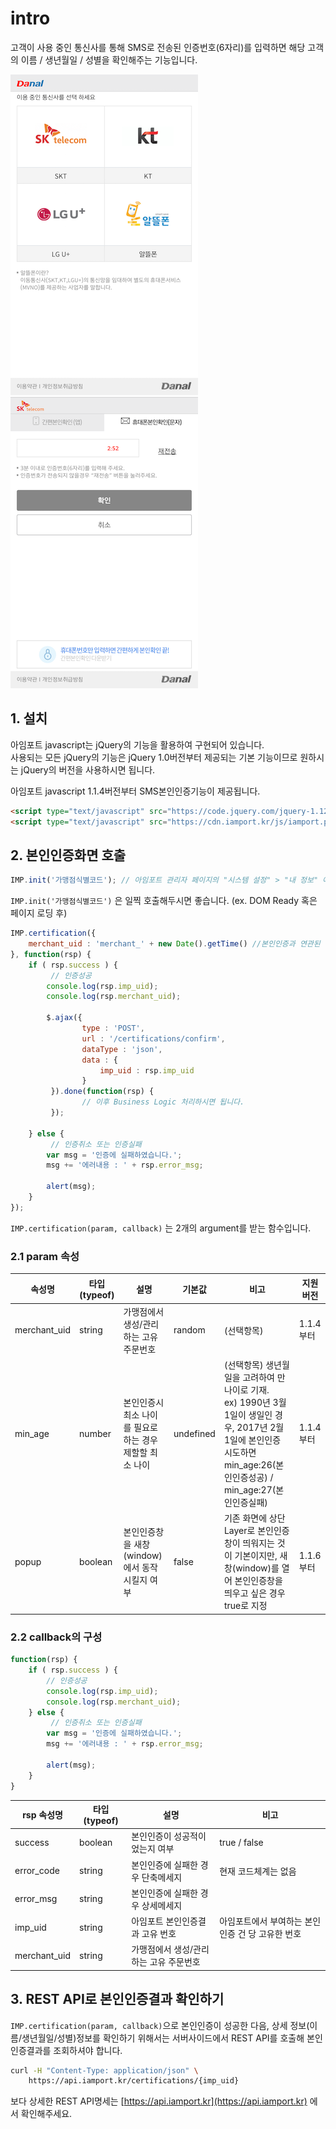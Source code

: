 # intro  
고객이 사용 중인 통신사를 통해 SMS로 전송된 인증번호(6자리)를 입력하면 해당 고객의 이름 / 생년월일 / 성별을 확인해주는 기능입니다.  

![통신사선택](screenshot/step1.png)![SMS전송된인증번호입력](screenshot/step2.png)  

## 1. 설치  
아임포트 javascript는 jQuery의 기능을 활용하여 구현되어 있습니다.  
사용되는 모든 jQuery의 기능은 jQuery 1.0버전부터 제공되는 기본 기능이므로 원하시는 jQuery의 버전을 사용하시면 됩니다.  

아임포트 javascript 1.1.4버전부터 SMS본인인증기능이 제공됩니다. 

```html
<script type="text/javascript" src="https://code.jquery.com/jquery-1.12.4.min.js" ></script>
<script type="text/javascript" src="https://cdn.iamport.kr/js/iamport.payment-1.1.4.js"></script>
```  


## 2. 본인인증화면 호출  
```javascript
IMP.init('가맹점식별코드'); // 아임포트 관리자 페이지의 "시스템 설정" > "내 정보" 에서 확인 가능
```  

`IMP.init('가맹점식별코드')` 은 일찍 호출해두시면 좋습니다. (ex. DOM Ready 혹은 페이지 로딩 후)  

```javascript
IMP.certification({
    merchant_uid : 'merchant_' + new Date().getTime() //본인인증과 연관된 가맹점 내부 주문번호가 있다면 넘겨주세요
}, function(rsp) {
    if ( rsp.success ) {
    	 // 인증성공
        console.log(rsp.imp_uid);
        console.log(rsp.merchant_uid);
        
        $.ajax({
				type : 'POST',
				url : '/certifications/confirm',
				dataType : 'json',
				data : {
					imp_uid : rsp.imp_uid
				}
		 }).done(function(rsp) {
		 		// 이후 Business Logic 처리하시면 됩니다.
		 });
        	
    } else {
    	 // 인증취소 또는 인증실패
        var msg = '인증에 실패하였습니다.';
        msg += '에러내용 : ' + rsp.error_msg;

        alert(msg);
    }
});
```

`IMP.certification(param, callback)` 는 2개의 argument를 받는 함수입니다.  

### 2.1 param 속성  
| 속성명 | 타입(typeof) | 설명 | 기본값  | 비고 | 지원버전 |
|---|---|---|---|---|---|
| merchant_uid | string | 가맹점에서 생성/관리하는 고유 주문번호 | random | (선택항목) |1.1.4부터|  
| min_age | number | 본인인증시 최소 나이를 필요로하는 경우 제할할 최소 나이  | undefined | (선택항목) 생년월일을 고려하여 만 나이로 기재. <br>ex) 1990년 3월 1일이 생일인 경우, 2017년 2월 1일에 본인인증 시도하면 min\_age:26(본인인증성공) / min\_age:27(본인인증실패) |1.1.4부터|  
| popup | boolean | 본인인증창을 새창(window)에서 동작시킬지 여부  | false | 기존 화면에 상단 Layer로 본인인증창이 띄워지는 것이 기본이지만, 새창(window)를 열어 본인인증창을 띄우고 싶은 경우 true로 지정 |1.1.6부터|  

### 2.2 callback의 구성  
```javascript
function(rsp) {
    if ( rsp.success ) {
        // 인증성공
        console.log(rsp.imp_uid);
        console.log(rsp.merchant_uid);
    } else {
    	 // 인증취소 또는 인증실패
        var msg = '인증에 실패하였습니다.';
        msg += '에러내용 : ' + rsp.error_msg;

        alert(msg);
    }
}
```  

| rsp 속성명 | 타입(typeof) | 설명 | 비고 |
|---|---|---|---|
| success | boolean | 본인인증이 성공적이었는지 여부 | true / false |
| error_code | string | 본인인증에 실패한 경우 단축메세지 | 현재 코드체계는 없음 |
| error_msg | string | 본인인증에 실패한 경우 상세메세지 | |
| imp_uid | string | 아임포트 본인인증결과 고유 번호 | 아임포트에서 부여하는 본인인증 건 당 고유한 번호 |
| merchant_uid | string | 가맹점에서 생성/관리하는 고유 주문번호 | |  

## 3. REST API로 본인인증결과 확인하기  

`IMP.certification(param, callback)`으로 본인인증이 성공한 다음, 상세 정보(이름/생년월일/성별)정보를 확인하기 위해서는 서버사이드에서 REST API를 호출해 본인인증결과를 조회하셔야 합니다.  

```bash
curl -H "Content-Type: application/json" \
    https://api.iamport.kr/certifications/{imp_uid}
```

보다 상세한 REST API명세는 [https://api.iamport.kr](https://api.iamport.kr) 에서 확인해주세요.  


